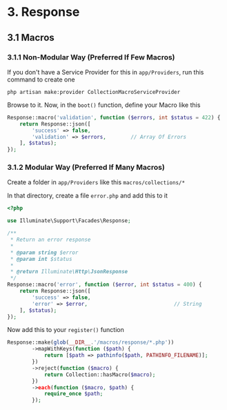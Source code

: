 # 3. Response

## 3.1 Macros

### 3.1.1 Non-Modular Way (Preferred If Few Macros)

If you don't have a Service Provider for this in `app/Providers`, run this command to create one

```
php artisan make:provider CollectionMacroServiceProvider
```

Browse to it.
Now, in the `boot()` function, define your Macro like this

```php
Response::macro('validation', function ($errors, int $status = 422) {
    return Response::json([
        'success' => false,
        'validation' => $errors,        // Array Of Errors
    ], $status);
});
```

### 3.1.2 Modular Way (Preferred If Many Macros)

Create a folder in `app/Providers` like this `macros/collections/*`

In that directory, create a file `error.php` and add this to it

```php
<?php

use Illuminate\Support\Facades\Response;

/**
 * Return an error response
 *
 * @param string $error
 * @param int $status
 *
 * @return Illuminate\Http\JsonResponse
 */
Response::macro('error', function ($error, int $status = 400) {
    return Response::json([
        'success' => false,
        'error' => $error,        					  // String
    ], $status);
});
```

Now add this to your `register()` function

```php
Response::make(glob(__DIR__.'/macros/response/*.php'))
        ->mapWithKeys(function ($path) {
            return [$path => pathinfo($path, PATHINFO_FILENAME)];
        })
        ->reject(function ($macro) {
            return Collection::hasMacro($macro);
        })
        ->each(function ($macro, $path) {
            require_once $path;
        });
```
